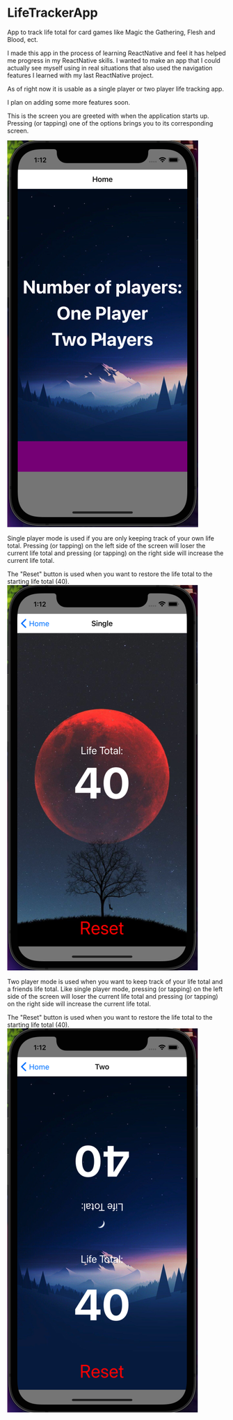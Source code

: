 # LifeTrackerApp
App to track life total for card games like Magic the Gathering, Flesh and Blood, ect.

I made this app in the process of learning ReactNative and feel it has helped me progress in my ReactNative skills. I wanted to make an app that I could actually
see myself using in real situations that also used the navigation features I learned with my last ReactNative project.

As of right now it is usable as a single player or two player life tracking app.

I plan on adding some more features soon.



This is the screen you are greeted with when the application starts up. Pressing (or tapping) one of the options brings you to its corresponding screen.

![Home Screen](https://raw.githubusercontent.com/Emerfoll/LifeTrackerApp/main/assets/ScreenShot-HomeScreen.png "Home Screen")

Single player mode is used if you are only keeping track of your own life total. Pressing (or tapping) on the left side of the screen will loser the current life total and pressing (or tapping) on the right side will increase the current life total.

The "Reset" button is used when you want to restore the life total to the starting life total (40).
![Single Player Screen](https://raw.githubusercontent.com/Emerfoll/LifeTrackerApp/main/assets/ScreenShot-SinglePlayer.png "Single Player Screen")

Two player mode is used when you want to keep track of your life total and a friends life total. Like single player mode, pressing (or tapping) on the left side of the screen will loser the current life total and pressing (or tapping) on the right side will increase the current life total.

The "Reset" button is used when you want to restore the life total to the starting life total (40).
![Two Player Screen](https://raw.githubusercontent.com/Emerfoll/LifeTrackerApp/main/assets/ScreenShot-TwoPlayer.png "Two Player Screen")
